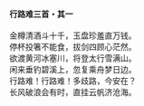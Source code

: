 #### 行路难三首・其一

金樽清酒斗十千，玉盘珍羞直万钱。  
停杯投箸不能食，拔剑四顾心茫然。  
欲渡黄河冰塞川，将登太行雪满山。  
闲来垂钓碧溪上，忽复乘舟梦日边。  
行路难！行路难！多歧路，今安在？  
长风破浪会有时，直挂云帆济沧海。